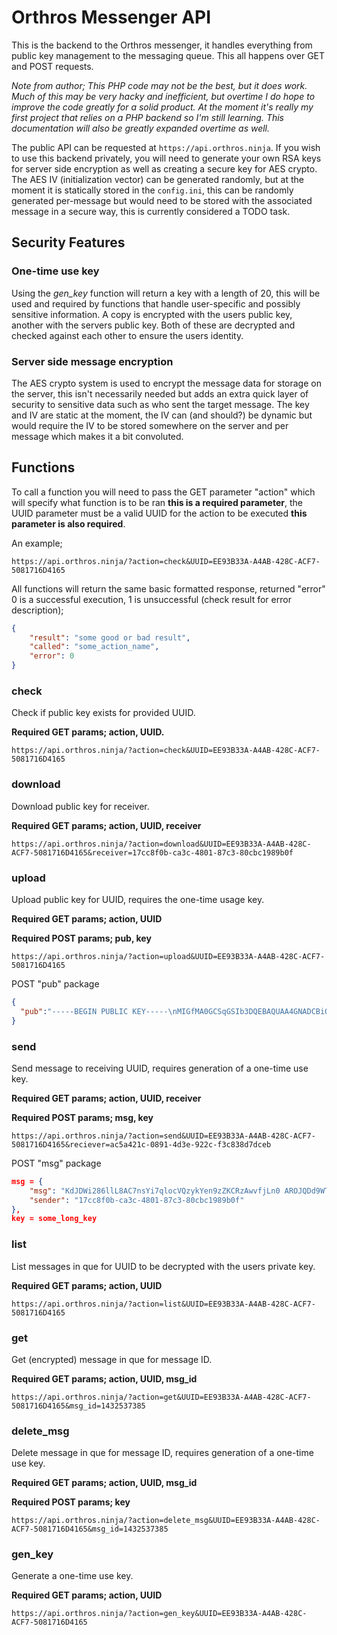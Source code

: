 # Orthros Messenger API
This is the backend to the Orthros messenger, it handles everything from public key management to the messaging queue. This all happens over GET and POST requests.

*Note from author; This PHP code may not be the best, but it does work. Much of this may be very hacky and inefficient, but overtime I do hope to improve the code greatly for a solid product. At the moment it's really my first project that relies on a PHP backend so I'm still learning. This documentation will also be greatly expanded overtime as well.*

The public API can be requested at ```https://api.orthros.ninja```. If you wish to use this backend privately, you will need to generate your own RSA keys for server side encryption as well as creating a secure key for AES crypto. The AES IV (initialization vector) can be generated randomly, but at the moment it is statically stored in the ```config.ini```, this can be randomly generated per-message but would need to be stored with the associated message in a secure way, this is currently considered a TODO task.

## Security Features
### One-time use key
Using the *gen_key* function will return a key with a length of 20, this will be used and required by functions that handle user-specific and possibly sensitive information. A copy is encrypted with the users public key, another with the servers public key. Both of these are decrypted and checked against each other to ensure the users identity.

### Server side message encryption
The AES crypto system is used to encrypt the message data for storage on the server, this isn't necessarily needed but adds an extra quick layer of security to sensitive data such as who sent the target message. The key and IV are static at the moment, the IV can (and should?) be dynamic but would require the IV to be stored somewhere on the server and per message which makes it a bit convoluted.

## Functions
To call a function you will need to pass the GET parameter "action" which will specify what function is to be ran **this is a required parameter**, the UUID  parameter must be a valid UUID for the action to be executed **this parameter is also required**.

An example;
```
https://api.orthros.ninja/?action=check&UUID=EE93B33A-A4AB-428C-ACF7-5081716D4165
```

All functions will return the same basic formatted response, returned "error" 0 is a successful execution, 1 is unsuccessful (check result for error description);
```json
{
    "result": "some good or bad result",
    "called": "some_action_name",
    "error": 0
}
```

### check
Check if public key exists for provided UUID.

**Required GET params; action, UUID.**
```
https://api.orthros.ninja/?action=check&UUID=EE93B33A-A4AB-428C-ACF7-5081716D4165
```
### download
Download public key for receiver.

**Required GET params; action, UUID, receiver**
```
https://api.orthros.ninja/?action=download&UUID=EE93B33A-A4AB-428C-ACF7-5081716D4165&receiver=17cc8f0b-ca3c-4801-87c3-80cbc1989b0f
```
### upload
Upload public key for UUID, requires the one-time usage key.

**Required GET params; action, UUID**

**Required POST params; pub, key**
```
https://api.orthros.ninja/?action=upload&UUID=EE93B33A-A4AB-428C-ACF7-5081716D4165
```
POST "pub" package
```json
{
  "pub":"-----BEGIN PUBLIC KEY-----\nMIGfMA0GCSqGSIb3DQEBAQUAA4GNADCBiQKBgQCqGKukO1De7zhZj6+H0qtjTkVxwTCpvKe4eCZ0\nFPqri0cb2JZfXJ/DgYSF6vUpwmJG8wVQZKjeGcjDOL5UlsuusFncCzWBQ7RKNUSesmQRMSGkVb1/\n3j+skZ6UtW+5u09lHNsj6tQ51s1SPrCBkedbNf0Tp0GbMJDyR4e9T04ZZwIDAQAB\n-----END PUBLIC KEY-----"
}
```
### send
Send message to receiving UUID, requires generation of a one-time use key.

**Required GET params; action, UUID, receiver**

**Required POST params; msg, key**
```
https://api.orthros.ninja/?action=send&UUID=EE93B33A-A4AB-428C-ACF7-5081716D4165&reciever=ac5a421c-0891-4d3e-922c-f3c838d7dceb
```
POST "msg" package
```json
msg = {
    "msg": "KdJDWi286llL8AC7nsYi7qlocVQzykYen9zZKCRzAwvfjLn0 AROJQDd9WTAk6qLwP4lQGLxTXx106IH72EBu7Ajqj bFLZnuciP4tflF4c1tsdQ57MPiEWBWLmxfX/J 2MybljJ O99Idd3FPlwVEoBln1iiKuSgJjZxa2xjKI=",
    "sender": "17cc8f0b-ca3c-4801-87c3-80cbc1989b0f"
},
key = some_long_key
```
### list
List messages in que for UUID to be decrypted with the users private key.

**Required GET params; action, UUID**
```
https://api.orthros.ninja/?action=list&UUID=EE93B33A-A4AB-428C-ACF7-5081716D4165
```
### get
Get (encrypted) message in que for message ID.

**Required GET params; action, UUID, msg_id**
```
https://api.orthros.ninja/?action=get&UUID=EE93B33A-A4AB-428C-ACF7-5081716D4165&msg_id=1432537385
```
### delete_msg
Delete message in que for message ID, requires generation of a one-time use key.

**Required GET params; action, UUID, msg_id**

**Required POST params; key**
```
https://api.orthros.ninja/?action=delete_msg&UUID=EE93B33A-A4AB-428C-ACF7-5081716D4165&msg_id=1432537385
```
### gen_key
Generate a one-time use key.

**Required GET params; action, UUID**

```
https://api.orthros.ninja/?action=gen_key&UUID=EE93B33A-A4AB-428C-ACF7-5081716D4165
```
